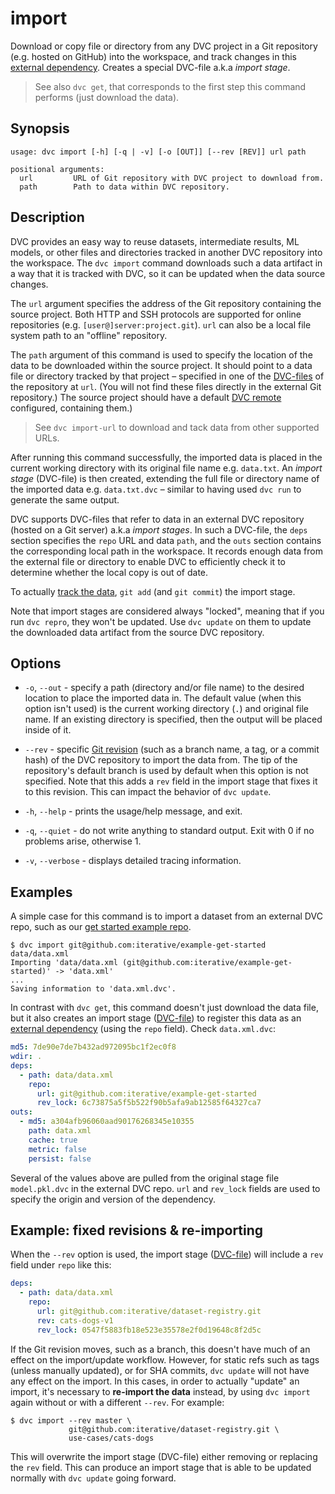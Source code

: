# import

Download or copy file or directory from any <abbr>DVC project</abbr> in a Git
repository (e.g. hosted on GitHub) into the <abbr>workspace</abbr>, and track
changes in this [external dependency](/doc/user-guide/external-dependencies).
Creates a special DVC-file a.k.a _import stage_.

> See also `dvc get`, that corresponds to the first step this command performs
> (just download the data).

## Synopsis

```usage
usage: dvc import [-h] [-q | -v] [-o [OUT]] [--rev [REV]] url path

positional arguments:
  url         URL of Git repository with DVC project to download from.
  path        Path to data within DVC repository.
```

## Description

DVC provides an easy way to reuse datasets, intermediate results, ML models, or
other files and directories tracked in another DVC repository into the
workspace. The `dvc import` command downloads such a <abbr>data artifact</abbr>
in a way that it is tracked with DVC, so it can be updated when the data source
changes.

The `url` argument specifies the address of the Git repository containing the
source <abbr>project</abbr>. Both HTTP and SSH protocols are supported for
online repositories (e.g. `[user@]server:project.git`). `url` can also be a
local file system path to an "offline" repository.

The `path` argument of this command is used to specify the location of the data
to be downloaded within the source project. It should point to a data file or
directory tracked by that project – specified in one of the
[DVC-files](/doc/user-guide/dvc-file-format) of the repository at `url`. (You
will not find these files directly in the external Git repository.) The source
project should have a default [DVC remote](/doc/command-reference/remote)
configured, containing them.)

> See `dvc import-url` to download and tack data from other supported URLs.

After running this command successfully, the imported data is placed in the
current working directory with its original file name e.g. `data.txt`. An
_import stage_ (DVC-file) is then created, extending the full file or directory
name of the imported data e.g. `data.txt.dvc` – similar to having used `dvc run`
to generate the same output.

DVC supports DVC-files that refer to data in an external DVC repository (hosted
on a Git server) a.k.a _import stages_. In such a DVC-file, the `deps` section
specifies the `repo` URL and data `path`, and the `outs` section contains the
corresponding local path in the workspace. It records enough data from the
external file or directory to enable DVC to efficiently check it to determine
whether the local copy is out of date.

To actually [track the data](https://dvc.org/doc/get-started/add-files),
`git add` (and `git commit`) the import stage.

Note that import stages are considered always "locked", meaning that if you run
`dvc repro`, they won't be updated. Use `dvc update` on them to update the
downloaded data artifact from the source DVC repository.

## Options

- `-o`, `--out` - specify a path (directory and/or file name) to the desired
  location to place the imported data in. The default value (when this option
  isn't used) is the current working directory (`.`) and original file name. If
  an existing directory is specified, then the output will be placed inside of
  it.

- `--rev` - specific
  [Git revision](https://git-scm.com/book/en/v2/Git-Internals-Git-References)
  (such as a branch name, a tag, or a commit hash) of the DVC repository to
  import the data from. The tip of the repository's default branch is used by
  default when this option is not specified. Note that this adds a `rev` field
  in the import stage that fixes it to this revision. This can impact the
  behavior of `dvc update`.

- `-h`, `--help` - prints the usage/help message, and exit.

- `-q`, `--quiet` - do not write anything to standard output. Exit with 0 if no
  problems arise, otherwise 1.

- `-v`, `--verbose` - displays detailed tracing information.

## Examples

A simple case for this command is to import a dataset from an external DVC repo,
such as our
[get started example repo](https://github.com/iterative/example-get-started).

```dvc
$ dvc import git@github.com:iterative/example-get-started data/data.xml
Importing 'data/data.xml (git@github.com:iterative/example-get-started)' -> 'data.xml'
...
Saving information to 'data.xml.dvc'.
```

In contrast with `dvc get`, this command doesn't just download the data file,
but it also creates an import stage
([DVC-file](/doc/user-guide/dvc-file-format)) to register this data as an
[external dependency](/doc/user-guide/external-dependencies) (using the `repo`
field). Check `data.xml.dvc`:

```yaml
md5: 7de90e7de7b432ad972095bc1f2ec0f8
wdir: .
deps:
  - path: data/data.xml
    repo:
      url: git@github.com:iterative/example-get-started
      rev_lock: 6c73875a5f5b522f90b5afa9ab12585f64327ca7
outs:
  - md5: a304afb96060aad90176268345e10355
    path: data.xml
    cache: true
    metric: false
    persist: false
```

Several of the values above are pulled from the original stage file
`model.pkl.dvc` in the external DVC repo. `url` and `rev_lock` fields are used
to specify the origin and version of the dependency.

## Example: fixed revisions & re-importing

When the `--rev` option is used, the import stage
([DVC-file](/doc/user-guide/dvc-file-format)) will include a `rev` field under
`repo` like this:

```yaml
deps:
  - path: data/data.xml
    repo:
      url: git@github.com:iterative/dataset-registry.git
      rev: cats-dogs-v1
      rev_lock: 0547f5883fb18e523e35578e2f0d19648c8f2d5c
```

If the Git revision moves, such as a branch, this doesn't have much of an effect
on the import/update workflow. However, for static refs such as tags (unless
manually updated), or for SHA commits, `dvc update` will not have any effect on
the import. In this cases, in order to actually "update" an import, it's
necessary to **re-import the data** instead, by using `dvc import` again without
or with a different `--rev`. For example:

```dvc
$ dvc import --rev master \
             git@github.com:iterative/dataset-registry.git \
             use-cases/cats-dogs
```

This will overwrite the import stage (DVC-file) either removing or replacing the
`rev` field. This can produce an import stage that is able to be updated
normally with `dvc update` going forward.

